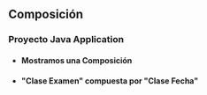 ## Composición
### Proyecto Java Application
- #### Mostramos una Composición 
- #### "Clase Examen" compuesta por "Clase Fecha"
